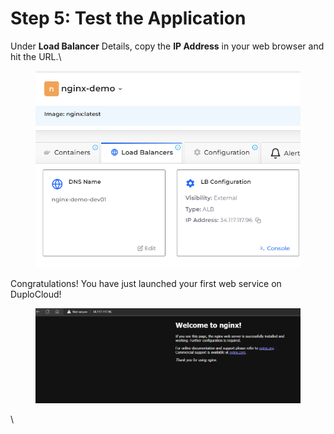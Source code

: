 # Step 5: Test the Application

Under **Load Balancer** Details, copy the **IP Address** in your web browser and hit the URL.\


<figure><img src="../../.gitbook/assets/image (7).png" alt=""><figcaption></figcaption></figure>

Congratulations! You have just launched your first web service on DuploCloud!

<figure><img src="../../.gitbook/assets/image (14) (3).png" alt=""><figcaption></figcaption></figure>

\
